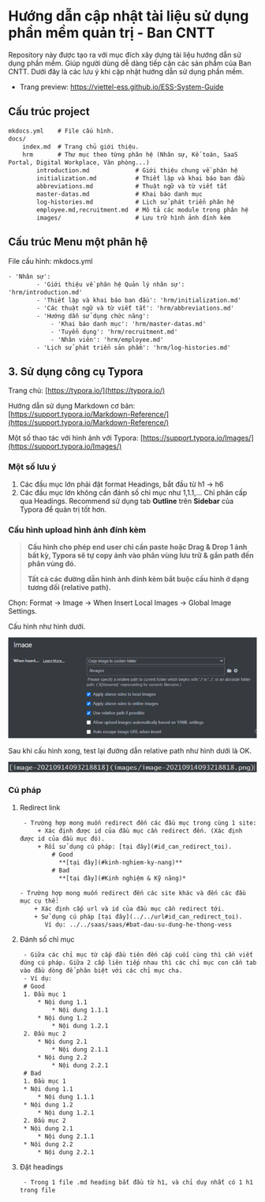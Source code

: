 # Hướng dẫn cập nhật tài liệu sử dụng phần mềm quản trị - Ban CNTT

Repository này được tạo ra với mục đích xây dựng tài liệu hướng dẫn sử dụng phần mềm. Giúp người dùng dễ dàng tiếp cận các sản phẩm của Ban CNTT. Dưới đây là các lưu ý khi cập nhật hướng dẫn sử dụng phần mềm.
* Trang preview: https://viettel-ess.github.io/ESS-System-Guide
 
## Cấu trúc project 

    mkdocs.yml    # File cấu hình.
    docs/
        index.md  # Trang chủ giới thiệu.
        hrm       # Thư mục theo từng phân hệ (Nhân sự, Kế toán, SaaS Portal, Digital Workplace, Văn phòng...)
            introduction.md             # Giới thiệu chung về phân hệ
            initialization.md           # Thiết lập và khai báo ban đầu
            abbreviations.md            # Thuật ngữ và từ viết tắt
            master-datas.md             # Khai báo danh mục 
            log-histories.md            # Lịch sử phát triển phân hệ
            employee.md,recruitment.md  # Mô tả các module trong phân hệ
            images/                     # Lưu trữ hình ảnh đính kèm

## Cấu trúc Menu một phân hệ

File cấu hình: mkdocs.yml

    - 'Nhân sự': 
            - 'Giới thiệu về phân hệ Quản lý nhân sự': 'hrm/introduction.md'
            - 'Thiết lập và khai báo ban đầu': 'hrm/initialization.md'
            - 'Các thuật ngữ và từ viết tắt': 'hrm/abbreviations.md'
            - 'Hướng dẫn sử dụng chức năng':
                - 'Khai báo danh mục': 'hrm/master-datas.md'
                - 'Tuyển dụng': 'hrm/recruitment.md'
                - 'Nhân viên': 'hrm/employee.md'
           	- 'Lịch sử phát triển sản phẩm': 'hrm/log-histories.md'
## 3. Sử dụng công cụ Typora 

Trang chủ: [https://typora.io/](https://typora.io/)

Hướng dẫn sử dụng Markdown cơ bản: [https://support.typora.io/Markdown-Reference/](https://support.typora.io/Markdown-Reference/)

Một số thao tác với hình ảnh với Typora: [https://support.typora.io/Images/](https://support.typora.io/Images/)

### Một số lưu ý

1. Các đầu mục lớn phải đặt format Headings, bắt đầu từ h1 -> h6
2. Các đầu mục lớn không cần đánh số chỉ mục như 1,1.1,... Chỉ phân cấp qua Headings. Recommend sử dụng tab **Outline** trên **Sidebar** của Typora để quản trị tốt hơn. 

### Cấu hình upload  hình ảnh  đính kèm

> **Cấu hình cho phép end user chỉ cần paste hoặc Drag & Drop 1 ảnh bất kỳ, Typora sẽ tự copy ảnh vào phân vùng lưu trữ & gắn path đến phân vùng đó.**
>
> **Tất cả các đường dẫn hình ảnh đính kèm bắt buộc cấu hình ở dạng tương đối (relative path).**

Chọn: Format → Image → When Insert Local Images → Global Image Settings.

Cấu hình như hình dưới.

![image-20210914093218818](images/image-20210914093218818.png)

Sau khi cấu hình xong, test lại đường dẫn relative path như hình dưới là OK.

![image-20210914093759081](images/image-20210914093759081.png)



### Cú pháp

1. Redirect link
   ```
    - Trường hợp mong muốn redirect đến các đầu mục trong cùng 1 site:
        + Xác định được id của đầu mục cần redirect đến. (Xác định được id của đầu mục đó).
        + Rồi sử dụng cú pháp: [tại đây](#id_can_redirect_toi).
            # Good
              **[tại đây](#kinh-nghiem-ky-nang)**
            # Bad
              **[tại đây](#Kinh nghiệm & Kỹ năng)*
    ```  
    ```
    - Trường hợp mong muốn redirect đến các site khác và đến các đầu mục cụ thể:
        + Xác định cấp url và id của đầu mục cần redirect tới. 
        + Sử dụng cú pháp [tại đây](../../url#id_can_redirect_toi).
           Ví dụ: ../../saas/saas/#bat-dau-su-dung-he-thong-vess 
    ```

2. Đánh số chỉ mục
   ```
    - Giữa các chỉ mục từ cấp đầu tiên đến cấp cuối cùng thì cần viết đúng cú pháp. Giữa 2 cấp liên tiếp nhau thì các chỉ mục con cần tab vào đầu dòng để phân biệt với các chỉ mục cha.
    - Ví dụ:
    # Good
    1. Đầu mục 1
        * Nội dung 1.1
            * Nội dung 1.1.1
        * Nội dung 1.2
            * Nội dung 1.2.1
    2. Đầu mục 2
        * Nội dung 2.1
            * Nội dung 2.1.1
        * Nội dung 2.2
            * Nội dung 2.2.1
    # Bad
    1. Đầu mục 1
    * Nội dung 1.1
        * Nội dung 1.1.1
    * Nội dung 1.2
        * Nội dung 1.2.1
    2. Đầu mục 2
    * Nội dung 2.1
        * Nội dung 2.1.1
    * Nội dung 2.2
        * Nội dung 2.2.1
   ```
3. Đặt headings
   ```
    - Trong 1 file .md heading bắt đầu từ h1, và chỉ duy nhất có 1 h1 trong file
   ```
